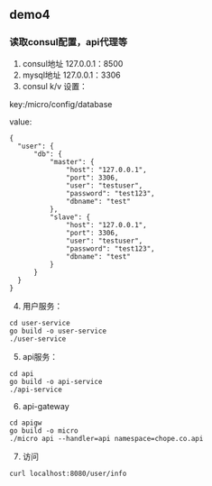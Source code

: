 ## demo4
### 读取consul配置，api代理等
1. consul地址 127.0.0.1：8500
2. mysql地址 127.0.0.1：3306
3. consul k/v 设置：

  key:/micro/config/database
  
  value:
  ```
{
    "user": {
        "db": {
            "master": {
                "host": "127.0.0.1",
                "port": 3306,
                "user": "testuser",
                "password": "test123",
                "dbname": "test"
            },
            "slave": {
                "host": "127.0.0.1",
                "port": 3306,
                "user": "testuser",
                "password": "test123",
                "dbname": "test"
            }
        }
    }
}
```
4. 用户服务：
    
```
cd user-service
go build -o user-service
./user-service
```
5. api服务：
```
cd api
go build -o api-service
./api-service
```
6. api-gateway
```
cd apigw
go build -o micro
./micro api --handler=api namespace=chope.co.api
```
7. 访问
```
curl localhost:8080/user/info
```
